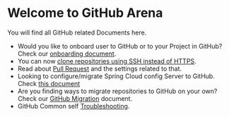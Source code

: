 # Welcome to GitHub Arena
You will find all GitHub related Documents here. 


- Would you like to onboard user to GitHub or to your Project in GitHub? Check our [onboarding document](./user-provisioning.md).
- You can now [clone repositories using SSH instead of HTTPS](./github-ssh-config.md).
- Read about [Pull Request](./pull-requests.md) and the settings related to that.
- Looking to configure/migrate Spring Cloud config Server to GitHub. Check [this document](./spring-cloud-config-server.md)
- Are you finding ways to migrate repositories to GitHub on your own? Check our [GitHub Migration](./migrate-repos-to-github.md) document.
- GitHub Common self [Troubleshooting](./troubleshooting.md).
